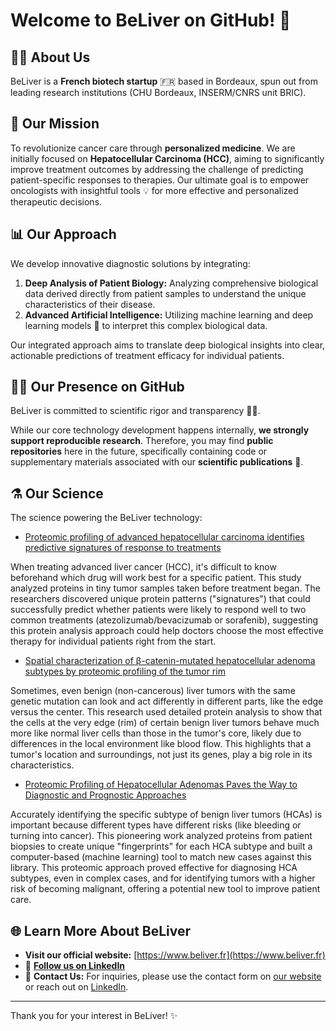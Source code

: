 # Welcome to BeLiver on GitHub! 👋

## 🧑‍🔬 About Us

BeLiver is a **French biotech startup** 🇫🇷 based in Bordeaux, spun out from leading research institutions (CHU Bordeaux, INSERM/CNRS unit BRIC).

## 🔬 Our Mission

To revolutionize cancer care through **personalized medicine**. We are initially focused on **Hepatocellular Carcinoma (HCC)**, aiming to significantly improve treatment outcomes by addressing the challenge of predicting patient-specific responses to therapies. Our ultimate goal is to empower oncologists with insightful tools 💡 for more effective and personalized therapeutic decisions.

## 📊 Our Approach

We develop innovative diagnostic solutions by integrating:
1.  **Deep Analysis of Patient Biology:** Analyzing comprehensive biological data derived directly from patient samples to understand the unique characteristics of their disease.
2.  **Advanced Artificial Intelligence:** Utilizing machine learning and deep learning models 🤖 to interpret this complex biological data.

Our integrated approach aims to translate deep biological insights into clear, actionable predictions of treatment efficacy for individual patients.

## 🧑‍💻 Our Presence on GitHub

BeLiver is committed to scientific rigor and transparency 🧑‍🔬.

While our core technology development happens internally, **we strongly support reproducible research**. Therefore, you may find **public repositories** here in the future, specifically containing code or supplementary materials associated with our **scientific publications** 📄.

## ⚗️ Our Science

The science powering the BeLiver technology:

- [Proteomic profiling of advanced hepatocellular carcinoma identifies predictive signatures of response to treatments](https://doi.org/10.1101/2025.01.03.631224)

When treating advanced liver cancer (HCC), it's difficult to know beforehand which drug will work best for a specific patient. This study analyzed proteins in tiny tumor samples taken before treatment began. The researchers discovered unique protein patterns ("signatures") that could successfully predict whether patients were likely to respond well to two common treatments (atezolizumab/bevacizumab or sorafenib), suggesting this protein analysis approach could help doctors choose the most effective therapy for individual patients right from the start.

- [Spatial characterization of β-catenin-mutated hepatocellular adenoma subtypes by proteomic profiling of the tumor rim](https://doi.org/10.1016/j.jhepr.2023.100913)

Sometimes, even benign (non-cancerous) liver tumors with the same genetic mutation can look and act differently in different parts, like the edge versus the center. This research used detailed protein analysis to show that the cells at the very edge (rim) of certain benign liver tumors behave much more like normal liver cells than those in the tumor's core, likely due to differences in the local environment like blood flow. This highlights that a tumor's location and surroundings, not just its genes, play a big role in its characteristics.

- [Proteomic Profiling of Hepatocellular Adenomas Paves the Way to Diagnostic and Prognostic Approaches](https://doi.org/10.1002/hep.31826)

Accurately identifying the specific subtype of benign liver tumors (HCAs) is important because different types have different risks (like bleeding or turning into cancer). This pioneering work analyzed proteins from patient biopsies to create unique "fingerprints" for each HCA subtype and built a computer-based (machine learning) tool to match new cases against this library. This proteomic approach proved effective for diagnosing HCA subtypes, even in complex cases, and for identifying tumors with a higher risk of becoming malignant, offering a potential new tool to improve patient care.

## 🌐 Learn More About BeLiver 

*   **Visit our official website:** [https://www.beliver.fr](https://www.beliver.fr)
*   💼 **[Follow us on LinkedIn](https://www.linkedin.com/company/beliverfr/)**
*   📧 **Contact Us:** For inquiries, please use the contact form on [our website](https://www.beliver.fr) or reach out on [LinkedIn](https://www.linkedin.com/company/beliverfr/).

---

Thank you for your interest in BeLiver! ✨
